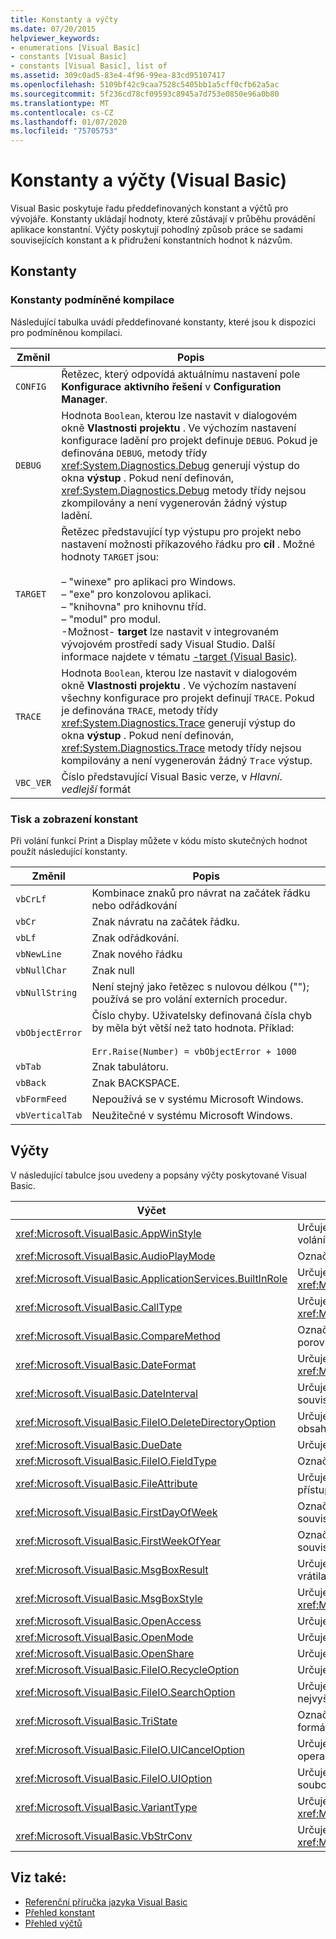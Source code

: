 ```yaml
---
title: Konstanty a výčty
ms.date: 07/20/2015
helpviewer_keywords:
- enumerations [Visual Basic]
- constants [Visual Basic]
- constants [Visual Basic], list of
ms.assetid: 309c0ad5-83e4-4f96-99ea-83cd95107417
ms.openlocfilehash: 5109bf42c9caa7528c5405bb1a5cff0cfb62a5ac
ms.sourcegitcommit: 5f236cd78cf09593c8945a7d753e0850e96a0b80
ms.translationtype: MT
ms.contentlocale: cs-CZ
ms.lasthandoff: 01/07/2020
ms.locfileid: "75705753"
---
```

# <a name="constants-and-enumerations-visual-basic"></a>Konstanty a výčty (Visual Basic)

Visual Basic poskytuje řadu předdefinovaných konstant a výčtů pro vývojáře. Konstanty ukládají hodnoty, které zůstávají v průběhu provádění aplikace konstantní. Výčty poskytují pohodlný způsob práce se sadami souvisejících konstant a k přidružení konstantních hodnot k názvům.  
  
## <a name="constants"></a>Konstanty  
  
### <a name="conditional-compilation-constants"></a>Konstanty podmíněné kompilace  

 Následující tabulka uvádí předdefinované konstanty, které jsou k dispozici pro podmíněnou kompilaci.  
  
|**Změnil**|**Popis**|  
|---|---|  
|`CONFIG`|Řetězec, který odpovídá aktuálnímu nastavení pole **Konfigurace aktivního řešení** v **Configuration Manager**.|  
|`DEBUG`|Hodnota `Boolean`, kterou lze nastavit v dialogovém okně **Vlastnosti projektu** . Ve výchozím nastavení konfigurace ladění pro projekt definuje `DEBUG`. Pokud je definována `DEBUG`, metody třídy <xref:System.Diagnostics.Debug> generují výstup do okna **výstup** . Pokud není definován, <xref:System.Diagnostics.Debug> metody třídy nejsou zkompilovány a není vygenerován žádný výstup ladění.|  
|`TARGET`|Řetězec představující typ výstupu pro projekt nebo nastavení možnosti příkazového řádku pro **cíl** . Možné hodnoty `TARGET` jsou:<br /><br /> – "winexe" pro aplikaci pro Windows.<br />– "exe" pro konzolovou aplikaci.<br />– "knihovna" pro knihovnu tříd.<br />– "modul" pro modul.<br />-Možnost- **target** lze nastavit v integrovaném vývojovém prostředí sady Visual Studio. Další informace najdete v tématu [-target (Visual Basic)](../../visual-basic/reference/command-line-compiler/target.md).|  
|`TRACE`|Hodnota `Boolean`, kterou lze nastavit v dialogovém okně **Vlastnosti projektu** . Ve výchozím nastavení všechny konfigurace pro projekt definují `TRACE`. Pokud je definována `TRACE`, metody třídy <xref:System.Diagnostics.Trace> generují výstup do okna **výstup** . Pokud není definován, <xref:System.Diagnostics.Trace> metody třídy nejsou kompilovány a není vygenerován žádný `Trace` výstup.|  
|`VBC_VER`|Číslo představující Visual Basic verze, v *Hlavní*. *vedlejší* formát|  
  
### <a name="print-and-display-constants"></a>Tisk a zobrazení konstant  

 Při volání funkcí Print a Display můžete v kódu místo skutečných hodnot použít následující konstanty.  
  
|**Změnil**|**Popis**|  
|---|---|  
|`vbCrLf`|Kombinace znaků pro návrat na začátek řádku nebo odřádkování|  
|`vbCr`|Znak návratu na začátek řádku.|  
|`vbLf`|Znak odřádkování.|  
|`vbNewLine`|Znak nového řádku|  
|`vbNullChar`|Znak null|  
|`vbNullString`|Není stejný jako řetězec s nulovou délkou (""); používá se pro volání externích procedur.|  
|`vbObjectError`|Číslo chyby. Uživatelsky definovaná čísla chyb by měla být větší než tato hodnota. Příklad:<br /><br /> `Err.Raise(Number) = vbObjectError + 1000`|  
|`vbTab`|Znak tabulátoru.|  
|`vbBack`|Znak BACKSPACE.|  
|`vbFormFeed`|Nepoužívá se v systému Microsoft Windows.|  
|`vbVerticalTab`|Neužitečné v systému Microsoft Windows.|  
  
## <a name="enumerations"></a>Výčty  

 V následující tabulce jsou uvedeny a popsány výčty poskytované Visual Basic.  
  
|Výčet|Popis|  
|---|---|  
|<xref:Microsoft.VisualBasic.AppWinStyle>|Určuje styl okna, který se má použít pro vyvolaný program při volání funkce <xref:Microsoft.VisualBasic.Interaction.Shell%2A>.|  
|<xref:Microsoft.VisualBasic.AudioPlayMode>|Označuje, jak přehrát zvuky při volání metod zvuku.|  
|<xref:Microsoft.VisualBasic.ApplicationServices.BuiltInRole>|Určuje typ role, která se má ověřit při volání metody <xref:Microsoft.VisualBasic.ApplicationServices.User.IsInRole%2A>.|  
|<xref:Microsoft.VisualBasic.CallType>|Určuje typ procedury, která se vyvolá při volání funkce <xref:Microsoft.VisualBasic.Interaction.CallByName%2A>.|  
|<xref:Microsoft.VisualBasic.CompareMethod>|Označuje způsob porovnávání řetězců při volání funkcí porovnání.|  
|<xref:Microsoft.VisualBasic.DateFormat>|Určuje, jak se mají zobrazovat data při volání funkce <xref:Microsoft.VisualBasic.Strings.FormatDateTime%2A>.|  
|<xref:Microsoft.VisualBasic.DateInterval>|Určuje, jak určit a formátovat časové intervaly při volání funkcí souvisejících s datem.|  
|<xref:Microsoft.VisualBasic.FileIO.DeleteDirectoryOption>|Určuje, co se má provést, když adresář, který se má odstranit, obsahuje soubory nebo adresáře.|  
|<xref:Microsoft.VisualBasic.DueDate>|Určuje, kdy jsou platby splatné při volání finančních metod.|  
|<xref:Microsoft.VisualBasic.FileIO.FieldType>|Označuje, zda jsou textová pole oddělena nebo pevná šířka.|  
|<xref:Microsoft.VisualBasic.FileAttribute>|Určuje atributy souboru, které se mají použít při volání funkcí přístupu k souborům.|  
|<xref:Microsoft.VisualBasic.FirstDayOfWeek>|Označuje první den v týdnu, který má být použit při volání funkcí souvisejících s datem.|  
|<xref:Microsoft.VisualBasic.FirstWeekOfYear>|Označuje první týden v roce, který má být použit při volání funkcí souvisejících s datem.|  
|<xref:Microsoft.VisualBasic.MsgBoxResult>|Určuje, které tlačítko bylo stisknuto na okně se zprávou, které vrátila funkce <xref:Microsoft.VisualBasic.Interaction.MsgBox%2A>.|  
|<xref:Microsoft.VisualBasic.MsgBoxStyle>|Určuje, která tlačítka se zobrazí při volání funkce <xref:Microsoft.VisualBasic.Interaction.MsgBox%2A>.|  
|<xref:Microsoft.VisualBasic.OpenAccess>|Určuje, jak otevřít soubor při volání funkcí přístupu k souborům.|  
|<xref:Microsoft.VisualBasic.OpenMode>|Určuje, jak otevřít soubor při volání funkcí přístupu k souborům.|  
|<xref:Microsoft.VisualBasic.OpenShare>|Určuje, jak otevřít soubor při volání funkcí přístupu k souborům.|  
|<xref:Microsoft.VisualBasic.FileIO.RecycleOption>|Určuje, jestli se má soubor trvale odstranit, nebo umístit do koše.|  
|<xref:Microsoft.VisualBasic.FileIO.SearchOption>|Určuje, zda mají být prohledány všechny nebo pouze adresáře nejvyšší úrovně.|  
|<xref:Microsoft.VisualBasic.TriState>|Označuje `Boolean` hodnotu nebo, zda má být při volání funkcí formátování čísel použito výchozí nastavení.|  
|<xref:Microsoft.VisualBasic.FileIO.UICancelOption>|Určuje, co se má udělat, pokud uživatel klikne na **Zrušit** během operace.|  
|<xref:Microsoft.VisualBasic.FileIO.UIOption>|Určuje, zda se má při kopírování, odstraňování a přesouvání souborů nebo adresářů zobrazovat dialogové okno průběhu.|  
|<xref:Microsoft.VisualBasic.VariantType>|Určuje typ objektu variant vrácený funkcí <xref:Microsoft.VisualBasic.Information.VarType%2A>.|  
|<xref:Microsoft.VisualBasic.VbStrConv>|Určuje, který typ převodu má být proveden při volání funkce <xref:Microsoft.VisualBasic.Strings.StrConv%2A>.|  
  
## <a name="see-also"></a>Viz také:

- [Referenční příručka jazyka Visual Basic](../../visual-basic/language-reference/index.md)
- [Přehled konstant](../../visual-basic/programming-guide/language-features/constants-enums/constants-overview.md)
- [Přehled výčtů](../../visual-basic/programming-guide/language-features/constants-enums/enumerations-overview.md)
